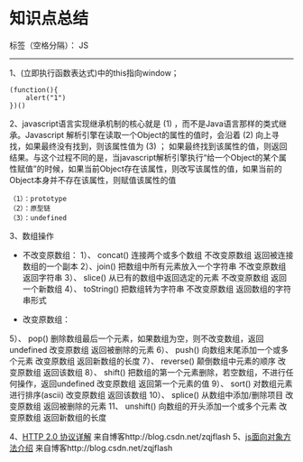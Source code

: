 ﻿# 知识点总结

标签（空格分隔）： JS

---

1、(立即执行函数表达式)中的this指向window；
```
(function(){
    alert("1")
})()
```
2、javascript语言实现继承机制的核心就是 (1) ，而不是Java语言那样的类式继承。Javascript 解析引擎在读取一个Object的属性的值时，会沿着 (2) 向上寻找，如果最终没有找到，则该属性值为 (3) ； 如果最终找到该属性的值，则返回结果。与这个过程不同的是，当javascript解析引擎执行“给一个Object的某个属性赋值”的时候，如果当前Object存在该属性，则改写该属性的值，如果当前的Object本身并不存在该属性，则赋值该属性的值 
```
（1）：prototype
（2）：原型链
（3）：undefined
```
3、数组操作
 - 不改变原数组：
1）、 concat()
连接两个或多个数组
不改变原数组
返回被连接数组的一个副本
2）、join()
把数组中所有元素放入一个字符串
不改变原数组
返回字符串
3）、 slice()
从已有的数组中返回选定的元素
不改变原数组
返回一个新数组
4）、 toString()
把数组转为字符串
不改变原数组
返回数组的字符串形式

 - 改变原数组：

5）、 pop()
删除数组最后一个元素，如果数组为空，则不改变数组，返回undefined
改变原数组
返回被删除的元素
6）、 push()
向数组末尾添加一个或多个元素
改变原数组
返回新数组的长度
7）、 reverse()
颠倒数组中元素的顺序
改变原数组
返回该数组
8）、 shift()
把数组的第一个元素删除，若空数组，不进行任何操作，返回undefined
改变原数组
返回第一个元素的值
9）、 sort()
对数组元素进行排序(ascii)
改变原数组
返回该数组
10）、 splice()
从数组中添加/删除项目
改变原数组
返回被删除的元素
11、 unshift()
向数组的开头添加一个或多个元素
改变原数组
返回新数组的长度

4、[HTTP 2.0 协议详解][1] 来自博客http://blog.csdn.net/zqjflash
5、[js面向对象方法介绍][2] 来自博客http://blog.csdn.net/zqjflash


  [1]: http://blog.csdn.net/zqjflash/article/details/50179235
  [2]: http://blog.csdn.net/zqjflash/article/details/18964081